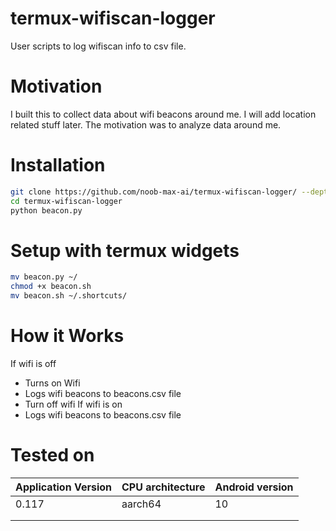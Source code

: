 # termux-wifiscan-logger
User scripts to log wifiscan info to csv file.

# Motivation
I built this to collect data about wifi beacons around me. I will add location related stuff later.
The motivation was to analyze data around me.

# Installation
```bash
git clone https://github.com/noob-max-ai/termux-wifiscan-logger/ --depth=1
cd termux-wifiscan-logger
python beacon.py
```
# Setup with termux widgets

```sh
mv beacon.py ~/
chmod +x beacon.sh
mv beacon.sh ~/.shortcuts/

```

# How it Works

If wifi is off
+ Turns on Wifi
+ Logs wifi beacons to beacons.csv file
+ Turn off wifi
If wifi is on
+ Logs wifi beacons to beacons.csv file

# Tested on
| Application Version | CPU architecture | Android version |
|---------------------|------------------|-----------------|
| 0.117               | aarch64          | 10              |
|                     |                  |                 |
|                     |                  |                 |

